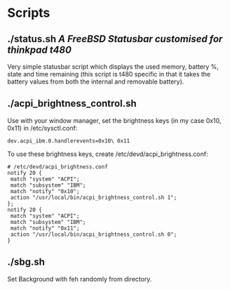 # Scripts
## ./status.sh _A FreeBSD Statusbar customised for thinkpad t480_

Very simple statusbar script which displays the used memory, battery %, state and time remaining (this script is t480 specific in that it takes the battery values from both the internal and removable battery).

## ./acpi_brightness_control.sh

Use with your window manager, set the brightness keys (in my case 0x10, 0x11) in /etc/sysctl.conf:
```
dev.acpi_ibm.0.handlerevents=0x10\ 0x11
```
To use these brightness keys, create /etc/devd/acpi_brightness.conf:
```
# /etc/devd/acpi_brightness.conf
notify 20 {
 match "system" "ACPI";
 match "subsystem" "IBM";
 match "notify" "0x10";
 action "/usr/local/bin/acpi_brightness_control.sh 1";
};
notify 20 {
 match "system" "ACPI";
 match "subsystem" "IBM";
 match "notify" "0x11";
 action "/usr/local/bin/acpi_brightness_control.sh 0";
}
```
## ./sbg.sh
Set Background with feh randomly from directory.
